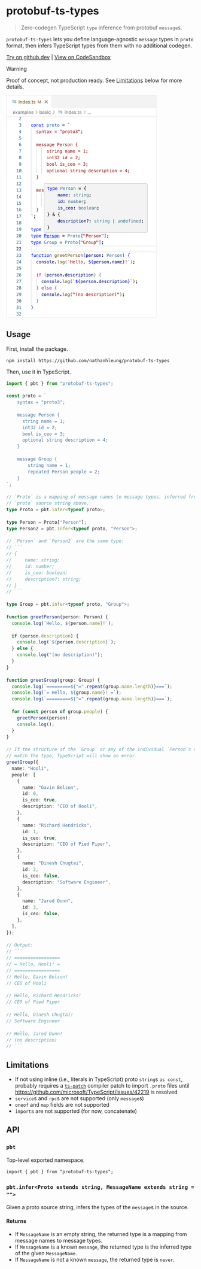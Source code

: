 # protobuf-ts-types

> Zero-codegen TypeScript `type` inference from protobuf `message`s.

`protobuf-ts-types` lets you define language-agnostic `message` types in `proto` format, then infers TypeScript types from them with no additional codegen.

[Try on github.dev](https://github.dev/nathanhleung/protobuf-ts-types/blob/main/examples/basic/index.ts) | [View on CodeSandbox](https://codesandbox.io/p/github/nathanhleung/protobuf-ts-types/main?import=true&embed=1&file=%2Fexamples%2Fbasic%2Findex.ts)

> [!WARNING]
> Proof of concept, not production ready. See [Limitations](#limitations) below for more details.

<img src="./screenshot.png" width="400px" alt="Screenshot" style="border: 1px solid #eee;">

## Usage

First, install the package.

```
npm install https://github.com/nathanhleung/protobuf-ts-types
```

Then, use it in TypeScript.

```ts
import { pbt } from "protobuf-ts-types";

const proto = `
    syntax = "proto3";

    message Person {
      string name = 1;
      int32 id = 2;
      bool is_ceo = 3;
      optional string description = 4;
    }

    message Group {
        string name = 1;
        repeated Person people = 2;
    }
`;

// `Proto` is a mapping of message names to message types, inferred from the
// `proto` source string above.
type Proto = pbt.infer<typeof proto>;

type Person = Proto["Person"];
type Person2 = pbt.infer<typeof proto, "Person">;

// `Person` and `Person2` are the same type:
// ```
// {
//     name: string;
//     id: number;
//     is_ceo: boolean;
//     description?: string;
// }
// ```

type Group = pbt.infer<typeof proto, "Group">;

function greetPerson(person: Person) {
  console.log(`Hello, ${person.name}!`);

  if (person.description) {
    console.log(`${person.description}`);
  } else {
    console.log("(no description)");
  }
}

function greetGroup(group: Group) {
  console.log(`=========${"=".repeat(group.name.length)}===`);
  console.log(`= Hello, ${group.name}! =`);
  console.log(`=========${"=".repeat(group.name.length)}===`);

  for (const person of group.people) {
    greetPerson(person);
    console.log();
  }
}

// If the structure of the `Group` or any of the individual `Person`s does not
// match the type, TypeScript will show an error.
greetGroup({
  name: "Hooli",
  people: [
    {
      name: "Gavin Belson",
      id: 0,
      is_ceo: true,
      description: "CEO of Hooli",
    },
    {
      name: "Richard Hendricks",
      id: 1,
      is_ceo: true,
      description: "CEO of Pied Piper",
    },
    {
      name: "Dinesh Chugtai",
      id: 2,
      is_ceo: false,
      description: "Software Engineer",
    },
    {
      name: "Jared Dunn",
      id: 3,
      is_ceo: false,
    },
  ],
});

// Output:
// ```
// =================
// = Hello, Hooli! =
// =================
// Hello, Gavin Belson!
// CEO of Hooli

// Hello, Richard Hendricks!
// CEO of Pied Piper

// Hello, Dinesh Chugtai!
// Software Engineer

// Hello, Jared Dunn!
// (no description)
// ```
```

## Limitations

* If not using inline (i.e., literals in TypeScript) proto `string`s `as const`, probably requires a [`ts-patch`](https://github.com/nonara/ts-patch) compiler patch to import `.proto` files until https://github.com/microsoft/TypeScript/issues/42219 is resolved
* `service`s and `rpc`s are not supported (only `message`s)
* `oneof` and `map` fields are not supported
* `import`s are not supported (for now, concatenate)

## API

### `pbt`

Top-level exported namespace.

```
import { pbt } from "protobuf-ts-types";
```

### `pbt.infer<Proto extends string, MessageName extends string = "">`

Given a proto source string, infers the types of the `message`s in the source.

#### Returns

* If `MessageName` is an empty string, the returned type is a mapping from message names to message types.
* If `MessageName` is a known `message`, the returned type is the inferred type of the given `MessageName`.
* If `MessageName` is not a known `message`, the returned type is `never`.
